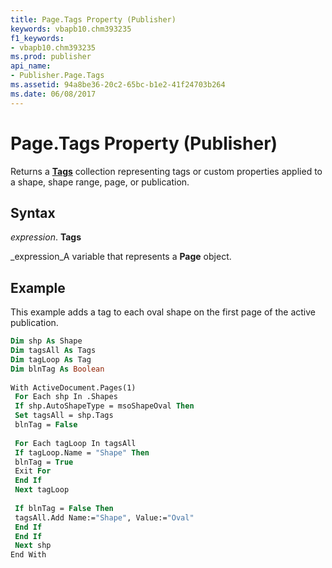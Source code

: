 ```yaml
---
title: Page.Tags Property (Publisher)
keywords: vbapb10.chm393235
f1_keywords:
- vbapb10.chm393235
ms.prod: publisher
api_name:
- Publisher.Page.Tags
ms.assetid: 94a8be36-20c2-65bc-b1e2-41f24703b264
ms.date: 06/08/2017
---
```



# Page.Tags Property (Publisher)

Returns a  **[Tags](Publisher.Tags.md)** collection representing tags or custom properties applied to a shape, shape range, page, or publication.


## Syntax

 _expression_. **Tags**

 _expression_A variable that represents a  **Page** object.


## Example

This example adds a tag to each oval shape on the first page of the active publication.


```vb
Dim shp As Shape 
Dim tagsAll As Tags 
Dim tagLoop As Tag 
Dim blnTag As Boolean 
 
With ActiveDocument.Pages(1) 
 For Each shp In .Shapes 
 If shp.AutoShapeType = msoShapeOval Then 
 Set tagsAll = shp.Tags 
 blnTag = False 
 
 For Each tagLoop In tagsAll 
 If tagLoop.Name = "Shape" Then 
 blnTag = True 
 Exit For 
 End If 
 Next tagLoop 
 
 If blnTag = False Then 
 tagsAll.Add Name:="Shape", Value:="Oval" 
 End If 
 End If 
 Next shp 
End With 

```


